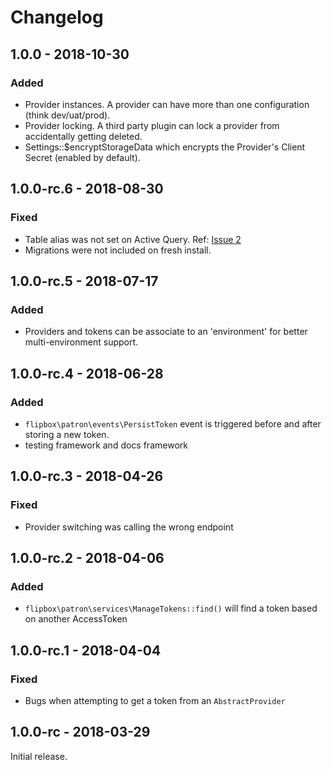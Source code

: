 Changelog
=========

## 1.0.0 - 2018-10-30
### Added
- Provider instances.  A provider can have more than one configuration (think dev/uat/prod).
- Provider locking.  A third party plugin can lock a provider from accidentally getting deleted.
- Settings::$encryptStorageData which encrypts the Provider's Client Secret (enabled by default).

## 1.0.0-rc.6 - 2018-08-30
### Fixed
- Table alias was not set on Active Query.  Ref: [Issue 2](https://github.com/flipboxfactory/patron/issues/2)
- Migrations were not included on fresh install.

## 1.0.0-rc.5 - 2018-07-17
### Added
- Providers and tokens can be associate to an 'environment' for better multi-environment support.

## 1.0.0-rc.4 - 2018-06-28
### Added
- `flipbox\patron\events\PersistToken` event is triggered before and after storing a new token. 
- testing framework and docs framework

## 1.0.0-rc.3 - 2018-04-26
### Fixed
- Provider switching was calling the wrong endpoint

## 1.0.0-rc.2 - 2018-04-06
### Added
- `flipbox\patron\services\ManageTokens::find()` will find a token based on another AccessToken

## 1.0.0-rc.1 - 2018-04-04
### Fixed
- Bugs when attempting to get a token from an `AbstractProvider`

## 1.0.0-rc - 2018-03-29
Initial release.

